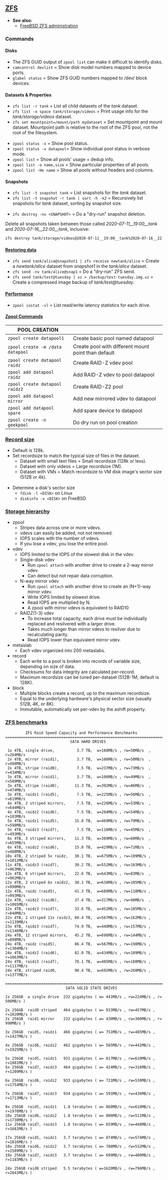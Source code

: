 
## [ZFS](https://openzfs.github.io/openzfs-docs/index.html)

- **See also:**
  - [FreeBSD ZFS administration](https://docs.freebsd.org/en_US.ISO8859-1/books/handbook/zfs-zfs.html)

### Commands

#### Disks

- The ZFS GUID output of `zpool list` can make it difficult to identify disks.
- `camcontrol devlist` = Show disk model numbers mapped to device ports.
- `glabel status`      = Show ZFS GUID numbers mapped to /dev/ block devices.

#### Datasets & Properties

- `zfs list -r tank` = List all child datasets of the *tank* dataset.
- `zfs list -o space tank/storage/videos` = Print usage info for the *tank/storage/videos* dataset.
- `zfs set mountpoint=/mount/path mydataset` = Set mountpoint and mount dataset. Mountpoint path is relative to the root
                                               of the ZFS pool, not the root of the filesystem.
<br><br>
- `zpool status -x`         = Show pool status.
- `zpool status -v datapool`= Show individual pool status in verbose mode.
- `zpool list` 	            = Show all pools' usage + dedup info.
- `zpool list -o name,size` = Show particular properties of all pools.
- `zpool list -Ho name`     = Show all pools without headers and columns.

#### Snapshots

- `zfs list -t snapshot tank`  = List snapshots for the *tank* dataset.
- `zfs list -t snapshot -r tank | sort -h -k2` = Recursively list snapshots for *tank* dataset, sorting by snapshot size.
<br><br>
- `zfs destroy -nv <SNAPSHOT>` = Do a "dry-run" snapshot deletion.

Delete all snapshots taken between those called *2020-07-11__19:00__tank* and *2020-07-16__22:00__tank*, inclusive:
```bash
zfs destroy tank/storage/videos@2020-07-11__19:00__tank%2020-07-16__22:00__tank
```

#### [Restoring data](https://www.linuxtopia.org/online_books/opensolaris_2008/ZFSADMIN/html/gbchx.html)

- `zfs send tank/alice@snapshot1 | zfs receive newtank/alice` = Create a *newtank/alice* dataset from *snapshot1* in the
                                                              *tank/alice* dataset.
- `zfs send -nv tank/alice@snap1` = Do a "dry-run" ZFS send.
- `zfs send tank/test@tuesday | xz > /backup/test-tuesday.img.xz` = Create a compressed image backup of *tank/test@tuesday*.

#### [Performance](https://klarasystems.com/articles/openzfs-using-zpool-iostat-to-monitor-pool-perfomance-and-health/)

- `zpool iostat -vl` = List read/write latency statistics for each drive.

#### [Zpool Commands](https://www.thegeekdiary.com/solaris-zfs-command-line-reference-cheat-sheet/)

| POOL CREATION                    |                                                     |
|----------------------------------|-----------------------------------------------------|
| `zpool create datapool1`         | Create basic pool named datapool                    |
| `zpool create -m /data datapool` | Create pool with different mount point than default |
| `zpool create datapool raidz`    | Create RAID-Z vdev pool                             |
| `zpool add datapool raidz`       | Add RAID-Z vdev to pool datapool                    |
| `zpool create datapool raidz2`   | Create RAID-Z2 pool                                 |
| `zpool add datapool mirror`      | Add new mirrored vdev to datapool                   |
| `zpool add datapool spare`       | Add spare device to datapool                        |
| `zpool create -n geekpool`       | Do dry run on pool creation                         |

### [Record size](https://jrs-s.net/2019/04/03/on-zfs-recordsize/)

- Default is 128k.
- Set recordsize to match the typical size of files in the dataset.
  - Dataset with small text files = Small recordsize (128k or less).
  - Dataset with only videos = Large recordsize (1M).
  - Dataset with VMs = Match recordsize to VM disk image's sector size (512B or 4k).
<br><br>
- Determine a disk's sector size
  - `fdisk -l <DISK>` on Linux
  - `diskinfo -v <DISK>` on FreeBSD

### [Storage hierarchy](https://jrs-s.net/2018/04/11/primer-how-data-is-stored-on-disk-with-zfs/)

- zpool
  - Stripes data across one or more vdevs.
  - vdevs can easily be added, not not removed.
  - IOPS scales with the number of vdevs.
  - If you lose a vdev, you lose the entire pool.
- vdev
  - IOPS limited to the IOPS of the slowest disk in the vdev.
  - Single-disk vdev
    - Run `zpool attach` with another drive to create a 2-way mirror vdev.
    - Can detect but not repair data corruption.
  - N-way mirror vdev
    - Run `zpool attach` with another drive to create an (N+1)-way mirror vdev.
    - Write IOPS limited by slowest drive.
    - Read IOPS are multiplied by N.
    - A zpool with mirror vdevs is equivalent to RAID10
  - RAIDZ(1-3) vdev
    - To increase total capacity, each drive must be individually replaced and resilvered with a larger drive.
    - Takes much longer than mirror vdevs to resilver due to recalculating parity.
    - Read IOPS lower than equivalent mirror vdev.
- metaslab
  - Each vdev organized into 200 metaslabs.
- record
  - Each write to a pool is broken into records of variable size, depending on size of data.
  - Checksums for data integrity are calculated per-record.
  - Maximum recordsize can be tuned per-dataset (512B-1M, default is 128K).
- block
  - Multiple blocks create a record, up to the maximum recordsize.
  - Equal to the underlying hardware's physical sector size (usually 512B, 4K, or 8K).
  - Immutable, automatically set per-vdev by the ashift property.

### [ZFS benchmarks](https://calomel.org/zfs_raid_speed_capacity.html)
```
         ZFS Raid Speed Capacity and Performance Benchmarks
=============================================================================
                             SATA HARD DRIVES

 1x 4TB, single drive,          3.7 TB,  w=108MB/s , rw=50MB/s  , r=204MB/s
 2x 4TB, mirror (raid1),        3.7 TB,  w=106MB/s , rw=50MB/s  , r=488MB/s
 2x 4TB, stripe (raid0),        7.5 TB,  w=237MB/s , rw=73MB/s  , r=434MB/s
 3x 4TB, mirror (raid1),        3.7 TB,  w=106MB/s , rw=49MB/s  , r=589MB/s
 3x 4TB, stripe (raid0),       11.3 TB,  w=392MB/s , rw=86MB/s  , r=474MB/s
 3x 4TB, raidz1 (raid5),        7.5 TB,  w=225MB/s , rw=56MB/s  , r=619MB/s
 4x 4TB, 2 striped mirrors,     7.5 TB,  w=226MB/s , rw=53MB/s  , r=644MB/s
 4x 4TB, raidz2 (raid6),        7.5 TB,  w=204MB/s , rw=54MB/s  , r=183MB/s
 5x 4TB, raidz1 (raid5),       15.0 TB,  w=469MB/s , rw=79MB/s  , r=598MB/s
 5x 4TB, raidz3 (raid7),        7.5 TB,  w=116MB/s , rw=45MB/s  , r=493MB/s
 6x 4TB, 3 striped mirrors,    11.3 TB,  w=389MB/s , rw=60MB/s  , r=655MB/s
 6x 4TB, raidz2 (raid6),       15.0 TB,  w=429MB/s , rw=71MB/s  , r=488MB/s
10x 4TB, 2 striped 5x raidz,   30.1 TB,  w=675MB/s , rw=109MB/s , r=1012MB/s
11x 4TB, raidz3 (raid7),       30.2 TB,  w=552MB/s , rw=103MB/s , r=963MB/s
12x 4TB, 6 striped mirrors,    22.6 TB,  w=643MB/s , rw=83MB/s  , r=962MB/s
12x 4TB, 2 striped 6x raidz2,  30.1 TB,  w=638MB/s , rw=105MB/s , r=990MB/s
12x 4TB, raidz (raid5),        41.3 TB,  w=689MB/s , rw=118MB/s , r=993MB/s
12x 4TB, raidz2 (raid6),       37.4 TB,  w=317MB/s , rw=98MB/s  , r=1065MB/s
12x 4TB, raidz3 (raid7),       33.6 TB,  w=452MB/s , rw=105MB/s , r=840MB/s
22x 4TB, 2 striped 11x raidz3, 60.4 TB,  w=567MB/s , rw=162MB/s , r=1139MB/s
23x 4TB, raidz3 (raid7),       74.9 TB,  w=440MB/s , rw=157MB/s , r=1146MB/s
24x 4TB, 12 striped mirrors,   45.2 TB,  w=696MB/s , rw=144MB/s , r=898MB/s
24x 4TB, raidz (raid5),        86.4 TB,  w=567MB/s , rw=198MB/s , r=1304MB/s
24x 4TB, raidz2 (raid6),       82.0 TB,  w=434MB/s , rw=189MB/s , r=1063MB/s
24x 4TB, raidz3 (raid7),       78.1 TB,  w=405MB/s , rw=180MB/s , r=1117MB/s
24x 4TB, striped raid0,        90.4 TB,  w=692MB/s , rw=260MB/s , r=1377MB/s

================================================================================
                           SATA SOLID STATE DRIVES

1x 256GB  a single drive  232 gigabytes ( w= 441MB/s , rw=224MB/s , r= 506MB/s )

2x 256GB  raid0 striped   464 gigabytes ( w= 933MB/s , rw=457MB/s , r=1020MB/s )
2x 256GB  raid1 mirror    232 gigabytes ( w= 430MB/s , rw=300MB/s , r= 990MB/s )

3x 256GB  raid5, raidz1   466 gigabytes ( w= 751MB/s , rw=485MB/s , r=1427MB/s )

4x 256GB  raid6, raidz2   462 gigabytes ( w= 565MB/s , rw=442MB/s , r=1925MB/s )

5x 256GB  raid5, raidz1   931 gigabytes ( w= 817MB/s , rw=610MB/s , r=1881MB/s )
5x 256GB  raid7, raidz3   464 gigabytes ( w= 424MB/s , rw=316MB/s , r=1209MB/s )

6x 256GB  raid6, raidz2   933 gigabytes ( w= 721MB/s , rw=530MB/s , r=1754MB/s )

7x 256GB  raid7, raidz3   934 gigabytes ( w= 591MB/s , rw=436MB/s , r=1713MB/s )

9x 256GB  raid5, raidz1   1.8 terabytes ( w= 868MB/s , rw=618MB/s , r=1978MB/s )
10x 256GB raid6, raidz2   1.8 terabytes ( w= 806MB/s , rw=511MB/s , r=1730MB/s )
11x 256GB raid7, raidz3   1.8 terabytes ( w= 659MB/s , rw=448MB/s , r=1681MB/s )

17x 256GB raid5, raidz1   3.7 terabytes ( w= 874MB/s , rw=574MB/s , r=1816MB/s )
18x 256GB raid6, raidz2   3.7 terabytes ( w= 788MB/s , rw=532MB/s , r=1589MB/s )
19x 256GB raid7, raidz3   3.7 terabytes ( w= 699MB/s , rw=400MB/s , r=1183MB/s )

24x 256GB raid0 striped   5.5 terabytes ( w=1620MB/s , rw=796MB/s , r=2043MB/s )
```
